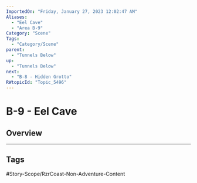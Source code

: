 ```yaml
---
ImportedOn: "Friday, January 27, 2023 12:02:47 AM"
Aliases:
  - "Eel Cave"
  - "Area B-9"
Category: "Scene"
Tags:
  - "Category/Scene"
parent:
  - "Tunnels Below"
up:
  - "Tunnels Below"
next:
  - "B-8 - Hidden Grotto"
RWtopicId: "Topic_5496"
---
```

# B-9 - Eel Cave
## Overview

---
## Tags
#Story-Scope/RzrCoast-Non-Adventure-Content

